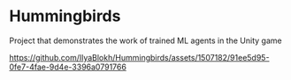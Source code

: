 # Hummingbirds
Project that demonstrates the work of trained ML agents in the Unity game

https://github.com/IlyaBlokh/Hummingbirds/assets/1507182/91ee5d95-0fe7-4fae-9d4e-3396a0791766

